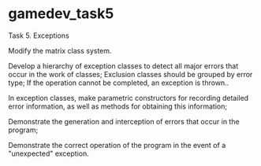 # gamedev_task5

Task 5. Exceptions

Modify the matrix class system.

Develop a hierarchy of exception classes to detect all major errors that occur in the work of classes; Exclusion classes should be grouped by error type; If the operation cannot be completed, an exception is thrown..

In exception classes, make parametric constructors for recording detailed error information, as well as methods for obtaining this information;

Demonstrate the generation and interception of errors that occur in the program;

Demonstrate the correct operation of the program in the event of a "unexpected" exception.
